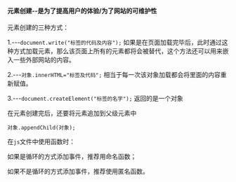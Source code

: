 #### **元素创建--是为了提高用户的体验/为了网站的可维护性**

元素创建的三种方式：

1.---`document.write("标签的代码及内容");`
​	如果是在页面加载完毕后，此时通过这种方式加载元素，那么该页面上所有的元素都将会被替代，这个方法还可以用来嵌入一些外部网站的内容。

2.---`对象.innerHTML="标签及代码";`
​	相当于每一次该对象加载都会将里面的内容重新赋值。

3.---`document.createElement("标签的名字");`
​	返回的是一个对象

在元素创建完后，还要将元素追加到父级元素中

`对象.appendChild(对象);`



在`js`文件中使用函数时：

如果是循环的方式添加事件，推荐用命名函数；

如果不是循环的方式添加事件，推荐使用匿名函数。

<!--例如一个ul中有很多的li，如果每个li都要注册鼠标进入事件，那么我们应该使用for循环循环li。这种情况下如果是使用匿名函数，那么每个li都需要开一个匿名函数运行，即每个都要开一块空间；二如果是使用了命名函数，则无论有多少li标签，都会将它们扔到这个命名函数中去执行，即只需要一块空间即可。-->
